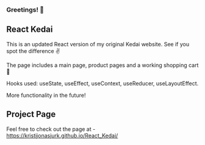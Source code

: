### Greetings! :wave:

## React Kedai
This is an updated React version of my original Kedai website. See if you spot the difference :v:

The page includes a main page, product pages and a working shopping cart :shoe:

Hooks used: useState, useEffect, useContext, useReducer, useLayoutEffect.

More functionality in the future!

## Project Page

Feel free to check out the page at - https://kristijonasjurk.github.io/React_Kedai/
